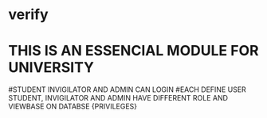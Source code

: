 # verify
# THIS IS AN ESSENCIAL MODULE FOR UNIVERSITY 
#STUDENT INVIGILATOR AND ADMIN CAN LOGIN 
#EACH DEFINE USER STUDENT, INVIGILATOR AND ADMIN HAVE DIFFERENT ROLE AND VIEWBASE ON DATABSE {PRIVILEGES}
